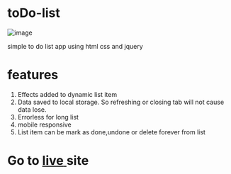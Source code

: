# toDo-list
![image](https://user-images.githubusercontent.com/43715453/136310128-ecd1d9c8-1e7e-4c67-8ffb-779b17c05fdd.png)

simple to do list app using html css and jquery
# features
1. Effects added to dynamic list item
2. Data saved to local storage. So refreshing or closing tab will not cause data lose.
3. Errorless for long list
4. mobile responsive
5. List item can be mark as done,undone or delete forever from list

# Go to <a href="https://arman18.github.io/toDo-list/"> **live** </a> site
